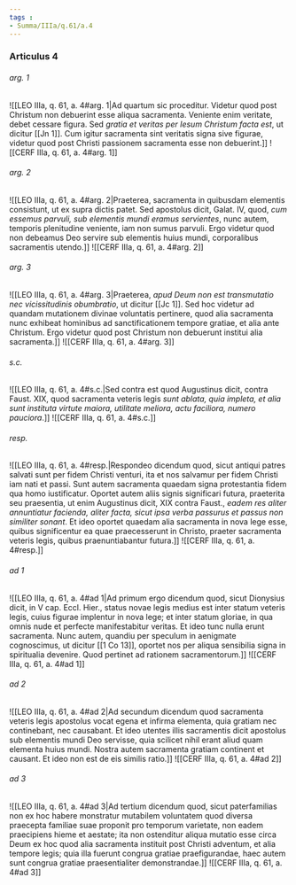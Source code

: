 ```yaml
---
tags : 
- Summa/IIIa/q.61/a.4
---
```


### Articulus 4

###### arg. 1
![[LEO IIIa, q. 61, a. 4#arg. 1|Ad quartum sic proceditur. Videtur quod post Christum non debuerint esse aliqua sacramenta. Veniente enim veritate, debet cessare figura. Sed *gratia et veritas per Iesum Christum facta est*, ut dicitur [[Jn 1]]. Cum igitur sacramenta sint veritatis signa sive figurae, videtur quod post Christi passionem sacramenta esse non debuerint.]]
![[CERF IIIa, q. 61, a. 4#arg. 1]]

###### arg. 2
![[LEO IIIa, q. 61, a. 4#arg. 2|Praeterea, sacramenta in quibusdam elementis consistunt, ut ex supra dictis patet. Sed apostolus dicit, Galat. IV, quod, *cum essemus parvuli, sub elementis mundi eramus servientes*, nunc autem, temporis plenitudine veniente, iam non sumus parvuli. Ergo videtur quod non debeamus Deo servire sub elementis huius mundi, corporalibus sacramentis utendo.]]
![[CERF IIIa, q. 61, a. 4#arg. 2]]

###### arg. 3
![[LEO IIIa, q. 61, a. 4#arg. 3|Praeterea, *apud Deum non est transmutatio nec vicissitudinis obumbratio*, ut dicitur [[Jc 1]]. Sed hoc videtur ad quandam mutationem divinae voluntatis pertinere, quod alia sacramenta nunc exhibeat hominibus ad sanctificationem tempore gratiae, et alia ante Christum. Ergo videtur quod post Christum non debuerunt institui alia sacramenta.]]
![[CERF IIIa, q. 61, a. 4#arg. 3]]

###### s.c.
![[LEO IIIa, q. 61, a. 4#s.c.|Sed contra est quod Augustinus dicit, contra Faust. XIX, quod sacramenta veteris legis *sunt ablata, quia impleta, et alia sunt instituta virtute maiora, utilitate meliora, actu faciliora, numero pauciora*.]]
![[CERF IIIa, q. 61, a. 4#s.c.]]

###### resp.
![[LEO IIIa, q. 61, a. 4#resp.|Respondeo dicendum quod, sicut antiqui patres salvati sunt per fidem Christi venturi, ita et nos salvamur per fidem Christi iam nati et passi. Sunt autem sacramenta quaedam signa protestantia fidem qua homo iustificatur. Oportet autem aliis signis significari futura, praeterita seu praesentia, ut enim Augustinus dicit, XIX contra Faust., *eadem res aliter annuntiatur facienda, aliter facta, sicut ipsa verba passurus et passus non similiter sonant*. Et ideo oportet quaedam alia sacramenta in nova lege esse, quibus significentur ea quae praecesserunt in Christo, praeter sacramenta veteris legis, quibus praenuntiabantur futura.]]
![[CERF IIIa, q. 61, a. 4#resp.]]

###### ad 1
![[LEO IIIa, q. 61, a. 4#ad 1|Ad primum ergo dicendum quod, sicut Dionysius dicit, in V cap. Eccl. Hier., status novae legis medius est inter statum veteris legis, cuius figurae implentur in nova lege; et inter statum gloriae, in qua omnis nude et perfecte manifestabitur veritas. Et ideo tunc nulla erunt sacramenta. Nunc autem, quandiu per speculum in aenigmate cognoscimus, ut dicitur [[1 Co 13]], oportet nos per aliqua sensibilia signa in spiritualia devenire. Quod pertinet ad rationem sacramentorum.]]
![[CERF IIIa, q. 61, a. 4#ad 1]]

###### ad 2
![[LEO IIIa, q. 61, a. 4#ad 2|Ad secundum dicendum quod sacramenta veteris legis apostolus vocat egena et infirma elementa, quia gratiam nec continebant, nec causabant. Et ideo utentes illis sacramentis dicit apostolus sub elementis mundi Deo servisse, quia scilicet nihil erant aliud quam elementa huius mundi. Nostra autem sacramenta gratiam continent et causant. Et ideo non est de eis similis ratio.]]
![[CERF IIIa, q. 61, a. 4#ad 2]]

###### ad 3
![[LEO IIIa, q. 61, a. 4#ad 3|Ad tertium dicendum quod, sicut paterfamilias non ex hoc habere monstratur mutabilem voluntatem quod diversa praecepta familiae suae proponit pro temporum varietate, non eadem praecipiens hieme et aestate; ita non ostenditur aliqua mutatio esse circa Deum ex hoc quod alia sacramenta instituit post Christi adventum, et alia tempore legis; quia illa fuerunt congrua gratiae praefigurandae, haec autem sunt congrua gratiae praesentialiter demonstrandae.]]
![[CERF IIIa, q. 61, a. 4#ad 3]]

